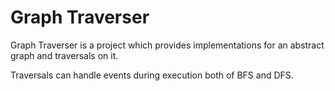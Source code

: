 # Graph Traverser

Graph Traverser is a project which provides implementations for an abstract graph and traversals on it.

Traversals can handle events during execution both of BFS and DFS.
